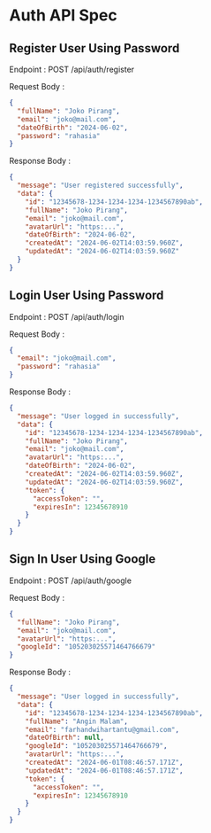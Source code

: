 # Auth API Spec

## Register User Using Password

Endpoint : POST /api/auth/register

Request Body :

```json
{
  "fullName": "Joko Pirang",
  "email": "joko@mail.com",
  "dateOfBirth": "2024-06-02",
  "password": "rahasia"
}
```

Response Body :

```json
{
  "message": "User registered successfully",
  "data": {
    "id": "12345678-1234-1234-1234-1234567890ab",
    "fullName": "Joko Pirang",
    "email": "joko@mail.com",
    "avatarUrl": "https:...",
    "dateOfBirth": "2024-06-02",
    "createdAt": "2024-06-02T14:03:59.960Z",
    "updatedAt": "2024-06-02T14:03:59.960Z"
  }
}
```

## Login User Using Password

Endpoint : POST /api/auth/login

Request Body :

```json
{
  "email": "joko@mail.com",
  "password": "rahasia"
}
```

Response Body :

```json
{
  "message": "User logged in successfully",
  "data": {
    "id": "12345678-1234-1234-1234-1234567890ab",
    "fullName": "Joko Pirang",
    "email": "joko@mail.com",
    "avatarUrl": "https:...",
    "dateOfBirth": "2024-06-02",
    "createdAt": "2024-06-02T14:03:59.960Z",
    "updatedAt": "2024-06-02T14:03:59.960Z",
    "token": {
      "accessToken": "",
      "expiresIn": 12345678910
    }
  }
}
```

## Sign In User Using Google

Endpoint : POST /api/auth/google

Request Body :

```json
{
  "fullName": "Joko Pirang",
  "email": "joko@mail.com",
  "avatarUrl": "https:...",
  "googleId": "105203025571464766679"
}
```

Response Body :

```json
{
  "message": "User logged in successfully",
  "data": {
    "id": "12345678-1234-1234-1234-1234567890ab",
    "fullName": "Angin Malam",
    "email": "farhandwihartantu@gmail.com",
    "dateOfBirth": null,
    "googleId": "105203025571464766679",
    "avatarUrl": "https:...",
    "createdAt": "2024-06-01T08:46:57.171Z",
    "updatedAt": "2024-06-01T08:46:57.171Z",
    "token": {
      "accessToken": "",
      "expiresIn": 12345678910
    }
  }
}
```
